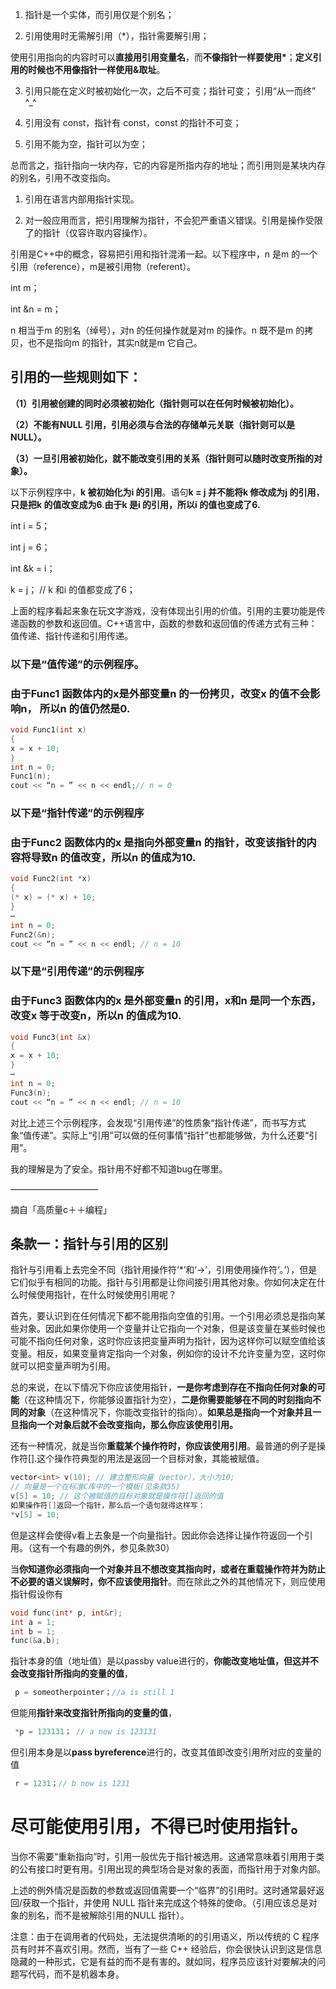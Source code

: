 1.  指针是一个实体，而引用仅是个别名；

2.  引用使用时无需解引用（*），指针需要解引用；

使用引用指向的内容时可以**直接用引用变量名**，而**不像指针一样要使用\***；**定义引用的时候也不用像指针一样使用&取址**。

3.  引用只能在定义时被初始化一次，之后不可变；指针可变；  引用“从一而终” ^_^

  4. 引用没有 const，指针有 const，const 的指针不可变；

5.  引用不能为空，指针可以为空； 

总而言之，指针指向一块内存，它的内容是所指内存的地址；而引用则是某块内存的别名，引用不改变指向。



1.  引用在语言内部用指针实现。

2.  对一般应用而言，把引用理解为指针，不会犯严重语义错误。引用是操作受限了的指针（仅容许取内容操作）。

  引用是C++中的概念，容易把引用和指针混淆一起。以下程序中，n 是m 的一个引用（reference），m是被引用物（referent）。

  int m；

  int &n = m；

  n 相当于m 的别名（绰号），对n 的任何操作就是对m 的操作。n 既不是m 的拷贝，也不是指向m 的指针，其实n就是m 它自己。



##   **引用的一些规则如下：**

  **（1）引用被创建的同时必须被初始化（指针则可以在任何时候被初始化）。**

  **（2）不能有NULL 引用，引用必须与合法的存储单元关联（指针则可以是NULL）。**

  **（3）一旦引用被初始化，就不能改变引用的关系（指针则可以随时改变所指的对象）。**

  以下示例程序中，**k 被初始化为i 的引用**。语句**k = j 并不能将k 修改成为j 的引用**，**只是把k 的值改变成为6**.**由于k 是i 的引用，所以i 的值也变成了6.**

  int i = 5；

  int j = 6；

  int &k = i；

  k = j； // k 和i 的值都变成了6；

  上面的程序看起来象在玩文字游戏，没有体现出引用的价值。引用的主要功能是传递函数的参数和返回值。C++语言中，函数的参数和返回值的传递方式有三种：值传递、指针传递和引用传递。

###   以下是“值传递”的示例程序。

### 由于Func1 函数体内的x是外部变量n 的一份拷贝，改变x 的值不会影响n， 所以n 的值仍然是0.

 ```c++
 void Func1(int x)
{
x = x + 10;
}
int n = 0;
Func1(n);
cout << “n = ” << n << endl;// n = 0
 ```

###   以下是“指针传递”的示例程序

### 由于Func2 函数体内的x 是指向外部变量n 的指针，改变该指针的内容将导致n 的值改变，所以n 的值成为10.

   ```c++
void Func2(int *x)
{
(* x) = (* x) + 10;
}
⋯
int n = 0;
Func2(&n);
cout << “n = ” << n << endl; // n = 10
   ```

###   以下是“引用传递”的示例程序

### 由于Func3 函数体内的x 是外部变量n 的引用，x和n 是同一个东西，改变x 等于改变n，所以n 的值成为10.

   ```c++
 void Func3(int &x)
{
x = x + 10;
}
⋯
int n = 0;
Func3(n);
cout << “n = ” << n << endl; // n = 10
   ```

对比上述三个示例程序，会发现“引用传递”的性质象“指针传递”，而书写方式象“值传递”。实际上“引用”可以做的任何事情“指针”也都能够做，为什么还要“引用”。

我的理解是为了安全。指针用不好都不知道bug在哪里。



  ——————————

  摘自「高质量c＋＋编程」

##   条款一：指针与引用的区别

  指针与引用看上去完全不同（指针用操作符‘*’和‘->’，引用使用操作符‘。’），但是它们似乎有相同的功能。指针与引用都是让你间接引用其他对象。你如何决定在什么时候使用指针，在什么时候使用引用呢？

  首先，要认识到在任何情况下都不能用指向空值的引用。一个引用必须总是指向某些对象。因此如果你使用一个变量并让它指向一个对象，但是该变量在某些时候也可能不指向任何对象，这时你应该把变量声明为指针，因为这样你可以赋空值给该变量。相反，如果变量肯定指向一个对象，例如你的设计不允许变量为空，这时你就可以把变量声明为引用。

  总的来说，在以下情况下你应该使用指针，**一是你考虑到存在不指向任何对象的可能**（在这种情况下，你能够设置指针为空），**二是你需要能够在不同的时刻指向不同的对象**（在这种情况下，你能改变指针的指向）。**如果总是指向一个对象并且一旦指向一个对象后就不会改变指向，那么你应该使用引用。**

  还有一种情况，就是当你**重载某个操作符时，你应该使用引用**。最普通的例子是操作符[].这个操作符典型的用法是返回一个目标对象，其能被赋值。
 ```c++
 vector<int> v(10); // 建立整形向量（vector），大小为10;
// 向量是一个在标准C库中的一个模板(见条款35)
v[5] = 10; // 这个被赋值的目标对象就是操作符[]返回的值
如果操作符[]返回一个指针，那么后一个语句就得这样写：
*v[5] = 10;
 ```

  但是这样会使得v看上去象是一个向量指针。因此你会选择让操作符返回一个引用。（这有一个有趣的例外，参见条款30）

  当**你知道你必须指向一个对象并且不想改变其指向时，或者在重载操作符并为防止不必要的语义误解时，你不应该使用指针**。而在除此之外的其他情况下，则应使用指针假设你有
 ```c++
void func(int* p, int&r);
int a = 1;
int b = 1;
func(&a,b);
 ```

  指针本身的值（地址值）是以passby value进行的，**你能改变地址值，但这并不会改变指针所指向的变量的值**，
 ```c++
  p = someotherpointer；//a is still 1
 ```
  但能用**指针来改变指针所指向的变量的值**，
 ```c++
  *p = 123131； // a now is 123131
 ```
  但引用本身是以**pass byreference**进行的，改变其值即改变引用所对应的变量的值
 ```c++
  r = 1231；// b now is 1231
 ```
#   **尽可能使用引用，不得已时使用指针。**



  当你不需要“重新指向”时，引用一般优先于指针被选用。这通常意味着引用用于类的公有接口时更有用。引用出现的典型场合是对象的表面，而指针用于对象内部。

  上述的例外情况是函数的参数或返回值需要一个“临界”的引用时。这时通常最好返回/获取一个指针，并使用 NULL 指针来完成这个特殊的使命。（引用应该总是对象的别名，而不是被解除引用的NULL 指针）。

  注意：由于在调用者的代码处，无法提供清晰的的引用语义，所以传统的 C 程序员有时并不喜欢引用。然而，当有了一些 C++ 经验后，你会很快认识到这是信息隐藏的一种形式，它是有益的而不是有害的。就如同，程序员应该针对要解决的问题写代码，而不是机器本身。